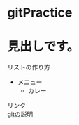 # gitPractice

# 見出しです。

リストの作り方
* メニュー
  * カレー


リンク  
[gitの説明](https://docs.google.com/spreadsheets/d/1QAPMQUJvHnRJ6FjsVn1pmKG6fn9Qn9Km473vmIBRD-0/edit#gid=761186188)
